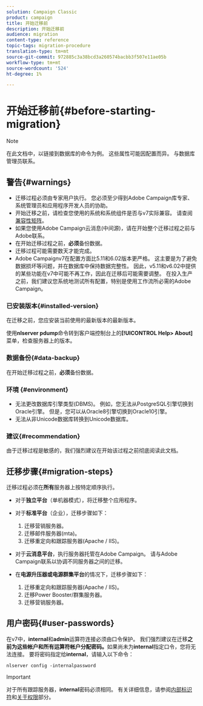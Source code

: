 ```yaml
---
solution: Campaign Classic
product: campaign
title: 开始迁移前
description: 开始迁移前
audience: migration
content-type: reference
topic-tags: migration-procedure
translation-type: tm+mt
source-git-commit: 972885c3a38bcd3a260574bacbb3f507e11ae05b
workflow-type: tm+mt
source-wordcount: '524'
ht-degree: 1%

---
```



# 开始迁移前{#before-starting-migration}

>[!NOTE]
>
>在此文档中，以链接到数据库的命令为例。 这些属性可能因配置而异。 与数据库管理员联系。

## 警告{#warnings}

* 迁移过程必须由专家用户执行。 您必须至少得到Adobe Campaign库专家、系统管理员和应用程序开发人员的协助。
* 开始迁移之前，请检查您使用的系统和系统组件是否与v7实际兼容。 请查阅[兼容性矩阵](../../rn/using/compatibility-matrix.md)。
* 如果您使用Adobe Campaign云消息(中间源)，请在开始整个迁移过程之前与Adobe联系。
* 在开始迁移过程之前，**必须**&#x200B;备份数据。
* 迁移过程可能需要数天才能完成。
* Adobe Campaignv7在配置方面比5.11和6.02版本更严格。 这主要是为了避免数据损坏等问题，并在数据库中保持数据完整性。 因此，v5.11和v6.02中提供的某些功能在v7中可能不再工作，因此在迁移后可能需要调整。 在投入生产之前，我们建议您系统地测试所有配置，特别是使用工作流所必需的Adobe Campaign。

### 已安装版本{#installed-version}

在迁移之前，您应安装当前使用的最新版本的最新版本。

使用&#x200B;**nlserver pdump**&#x200B;命令转到客户端控制台上的&#x200B;**[!UICONTROL Help> About]**&#x200B;菜单，检查服务器上的版本。

### 数据备份{#data-backup}

在开始迁移过程之前，**必须**&#x200B;备份数据。

### 环境 {#environment}

* 无法更改数据库引擎类型(DBMS)。 例如，您无法从PostgreSQL引擎切换到Oracle引擎。 但是，您可以从Oracle8引擎切换到Oracle10引擎。
* 无法从非Unicode数据库转换到Unicode数据库。

### 建议{#recommendation}

由于迁移过程是敏感的，我们强烈建议在开始该过程之前彻底阅读此文档。

## 迁移步骤{#migration-steps}

迁移过程必须在&#x200B;**所有**&#x200B;服务器上按特定顺序执行。

* 对于&#x200B;**独立平台**（单机器模式），将迁移整个应用程序。
* 对于&#x200B;**标准平台**（企业），迁移步骤如下：

   1. 迁移营销服务器。
   1. 迁移邮件服务器(mta)。
   1. 迁移重定向和跟踪服务器(Apache / IIS)。

* 对于&#x200B;**云消息平台**，执行服务器托管在Adobe Campaign。 请与Adobe Campaign联系以协调不同服务器之间的迁移。
* 在&#x200B;**电源升压器或电源群集平台**&#x200B;的情况下，迁移步骤如下：

   1. 迁移重定向和跟踪服务器(Apache / IIS)。
   1. 迁移Power Booster/群集服务器。
   1. 迁移营销服务器。

## 用户密码{#user-passwords}

在v7中，**internal**&#x200B;和&#x200B;**admin**&#x200B;运算符连接必须由口令保护。 我们强烈建议在迁移&#x200B;**之前为这些帐户和所有运算符帐户分配密码。**&#x200B;如果尚未为&#x200B;**internal**&#x200B;指定口令，您将无法连接。 要将密码指定给&#x200B;**internal**，请输入以下命令：

```
nlserver config -internalpassword
```

>[!IMPORTANT]
>
>对于所有跟踪服务器，**internal**&#x200B;密码必须相同。 有关详细信息，请参阅[内部标识符](../../installation/using/campaign-server-configuration.md#internal-identifier)和[关于权限](../../platform/using/access-management.md#about-permissions)部分。

